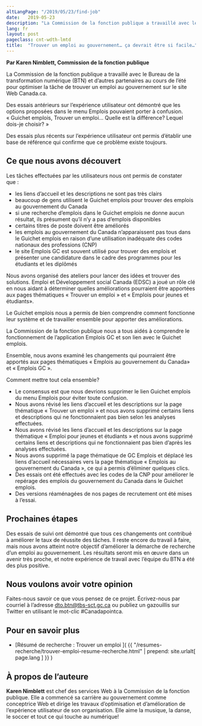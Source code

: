 ```yaml
---
altLangPage: "/2019/05/23/find-job"
date:   2019-05-23
description: "La Commission de la fonction publique a travaillé avec le Bureau de la transformation numérique (BTN) et d’autres partenaires au cours de l’été pour optimiser la tâche de trouver un emploi au gouvernement sur le site Web Canada.ca."
lang: fr
layout: post
pageclass: cnt-wdth-lmtd
title:  "Trouver un emploi au gouvernement… ça devrait être si facile…"
---
```


**Par Karen Nimblett, Commission de la fonction publique**

La Commission de la fonction publique a travaillé avec le Bureau de la transformation numérique (BTN) et d’autres partenaires au cours de l’été pour optimiser la tâche de trouver un emploi au gouvernement sur le site Web Canada.ca.

Des essais antérieurs sur l’expérience utilisateur ont démontré que les options proposées dans le menu Emplois pouvaient porter à confusion. «&nbsp;Guichet emplois, Trouver un emploi… Quelle est la différence? Lequel dois-je choisir?&nbsp;»

Des essais plus récents sur l’expérience utilisateur ont permis d’établir une base de référence qui confirme que ce problème existe toujours.

## Ce que nous avons découvert

Les tâches effectuées par les utilisateurs nous ont permis de constater que&nbsp;:
* les liens d’accueil et les descriptions ne sont pas très clairs
* beaucoup de gens utilisent le Guichet emplois pour trouver des emplois au gouvernement du Canada
* si une recherche d’emplois dans le Guichet emplois ne donne aucun résultat, ils présument qu’il n’y a pas d’emplois disponibles
* certains titres de poste doivent être améliorés
* les emplois au gouvernement du Canada n’apparaissent pas tous dans le Guichet emplois en raison d’une utilisation inadéquate des codes nationaux des professions (CNP)
* le site Emplois GC est souvent utilisé pour trouver des emplois et présenter une candidature dans le cadre des programmes pour les étudiants et les diplômés

Nous avons organisé des ateliers pour lancer des idées et trouver des solutions. Emploi et Développement social Canada (EDSC) a joué un rôle clé en nous aidant à déterminer quelles améliorations pourraient être apportées aux pages thématiques «&nbsp;Trouver un emploi&nbsp;» et «&nbsp;Emplois pour jeunes et étudiants».

Le Guichet emplois nous a permis de bien comprendre comment fonctionne leur système et de travailler ensemble pour apporter des améliorations.

La Commission de la fonction publique nous a tous aidés à comprendre le fonctionnement de l’application Emplois GC et son lien avec le Guichet emplois.

Ensemble, nous avons examiné les changements qui pourraient être apportés aux pages thématiques «&nbsp;Emplois au gouvernement du Canada»  et «&nbsp;Emplois GC&nbsp;».

Comment mettre tout cela ensemble?
* Le consensus est que nous devrions supprimer le lien Guichet emplois du menu Emplois pour éviter toute confusion.
* Nous avons révisé les liens d’accueil et les descriptions sur la page thématique «&nbsp;Trouver un emploi&nbsp;» et nous avons supprimé certains liens et descriptions qui ne fonctionnaient pas bien selon les analyses effectuées.
* Nous avons révisé les liens d’accueil et les descriptions sur la page thématique «&nbsp;Emploi pour jeunes et étudiants&nbsp;» et nous avons supprimé certains liens et descriptions qui ne fonctionnaient pas bien d’après les analyses effectuées.
* Nous avons supprimé la page thématique de GC Emplois et déplacé les liens d’accueil nécessaires vers la page thématique «&nbsp;Emplois au gouvernement du Canada&nbsp;», ce qui a permis d’éliminer quelques clics.
* Des essais ont été effectués avec les codes de la CNP pour améliorer le repérage des emplois du gouvernement du Canada dans le Guichet emplois.
* Des versions réaménagées de nos pages de recrutement ont été mises à l’essai.

## Prochaines étapes

Des essais de suivi ont démontré que tous ces changements ont contribué à améliorer le taux de réussite des tâches. Il reste encore du travail à faire, mais nous avons atteint notre objectif d’améliorer la démarche de recherche d’un emploi au gouvernement. Les résultats seront mis en œuvre dans un avenir très proche, et notre expérience de travail avec l’équipe du BTN a été des plus positive.


## Nous voulons avoir votre opinion

Faites-nous savoir ce que vous pensez de ce projet. Écrivez-nous par courriel à l’adresse [dto.btn@tbs-sct.gc.ca](mailto:dto.btn@tbs-sct.gc.ca) ou publiez un gazouillis sur Twitter en utilisant le mot-clic #Canadapointca.

## Pour en savoir plus

* [Résumé de recherche&nbsp;: Trouver un emploi ]( {{ "/resumes-recherche/trouver-emploi-resume-recherche.html" | prepend: site.urlalt[ page.lang ] }} )

## À propos de l’auteure

**Karen Nimblett** est chef des services Web à la Commission de la fonction publique. Elle a commencé sa carrière au gouvernement comme conceptrice Web et dirige les travaux d’optimisation et d’amélioration de l’expérience utilisateur de son organisation. Elle aime la musique, la danse, le soccer et tout ce qui touche au numérique!
